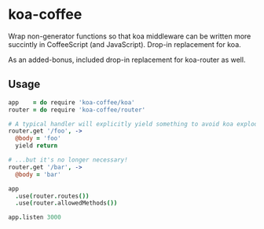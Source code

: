 # koa-coffee
Wrap non-generator functions so that koa middleware can be written more
succintly in CoffeeScript (and JavaScript). Drop-in replacement for koa.

As an added-bonus, included drop-in replacement for koa-router as well.

## Usage
```coffeescript
app    = do require 'koa-coffee/koa'
router = do require 'koa-coffee/router'

# A typical handler will explicitly yield something to avoid koa exploding...
router.get '/foo', ->
  @body = 'foo'
  yield return

# ...but it's no longer necessary!
router.get '/bar', ->
  @body = 'bar'

app
  .use(router.routes())
  .use(router.allowedMethods())

app.listen 3000

```
